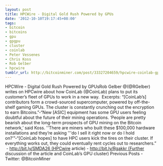 ```yaml
---
layout: post
title: HPCWire - Digital Gold Rush Powered by GPUs
date: '2012-10-10T19:17:45+08:00'
tags:
- bitcoin
- bitcoins
- gpu
- gpgpu
- cluster
- coinlab
- Peter Vessenes
- Chris Koss
- Rob Gelber
- hpcwire
tumblr_url: http://bitcoinminer.com/post/33327204659/hpcwire-coinlab-gpu-cluster
---
```

HPCWire - Digital Gold Rush Powered by GPUsRob Gelber @(@RGelber) writes on HPCwire about how CoinLab (@CoinLab) plans to put its customer’s fleet of GPUs to work in a new way.  Excerpts:
“[CoinLab’s] contributors form a crowd-sourced supercomputer, powered by off-the-shelf gaming GPUs. The cluster is constantly crunching out the encryption to earn Bitcoins.”-“New [ASIC] equipment has some GPU users feeling doubtful about the future of their mining operations. ‘People are pretty bearish about the long-term prospects of GPU mining on the Bitcoin network,’ said Koss. ''There are miners who built these $100,000 hardware installations and they’re asking ’''do I sell it right now or do I hold on?’”-“[CoinLab hopes] to have HPC users kick the tires on their cluster. If everything works out, they could eventually rent cycles out to researchers.”
 - http://bit.ly/SMDA26 (HPCwire article) - http://bit.ly/Rgakkr (Further discussion of the article and CoinLab’s GPU cluster)
Previous Posts - Twitter: @BitcoinMiner
